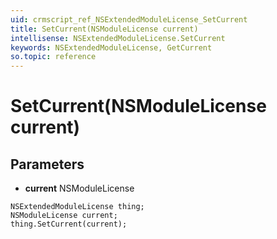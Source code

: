 ```yaml
---
uid: crmscript_ref_NSExtendedModuleLicense_SetCurrent
title: SetCurrent(NSModuleLicense current)
intellisense: NSExtendedModuleLicense.SetCurrent
keywords: NSExtendedModuleLicense, GetCurrent
so.topic: reference
---
```


# SetCurrent(NSModuleLicense current)

## Parameters

* **current** NSModuleLicense

```crmscript
NSExtendedModuleLicense thing;
NSModuleLicense current;
thing.SetCurrent(current);
```

